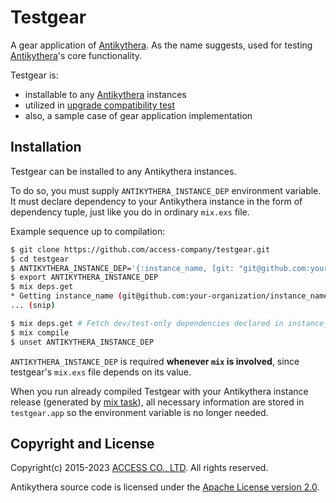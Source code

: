 # Testgear

A gear application of [Antikythera]. As the name suggests, used for testing [Antikythera]'s core functionality.

[Antikythera]: https://github.com/access-company/antikythera

Testgear is:

- installable to any [Antikythera] instances
- utilized in [upgrade compatibility test](https://github.com/access-company/antikythera/blob/master/local/mix/upgrade_compatibility_test.ex)
- also, a sample case of gear application implementation

## Installation

Testgear can be installed to any Antikythera instances.

To do so, you must supply `ANTIKYTHERA_INSTANCE_DEP` environment variable.
It must declare dependency to your Antikythera instance in the form of dependency tuple,
just like you do in ordinary `mix.exs` file.

Example sequence up to compilation:

```sh
$ git clone https://github.com/access-company/testgear.git
$ cd testgear
$ ANTIKYTHERA_INSTANCE_DEP='{:instance_name, [git: "git@github.com:your-organization/instance_name.git"]}'
$ export ANTIKYTHERA_INSTANCE_DEP
$ mix deps.get
* Getting instance_name (git@github.com:your-organization/instance_name.git)
... (snip)

$ mix deps.get # Fetch dev/test-only dependencies declared in instance_name
$ mix compile
$ unset ANTIKYTHERA_INSTANCE_DEP
```

`ANTIKYTHERA_INSTANCE_DEP` is required **whenever `mix` is involved**, since testgear's `mix.exs` file depends on its value.

When you run already compiled Testgear with your Antikythera instance release (generated by [mix task](https://github.com/access-company/antikythera/blob/master/core/mix/generate_release.ex)),
all necessary information are stored in `testgear.app` so the environment variable is no longer needed.

## Copyright and License

Copyright(c) 2015-2023 [ACCESS CO., LTD](https://www.access-company.com). All rights reserved.

Antikythera source code is licensed under the [Apache License version 2.0](./LICENSE).
